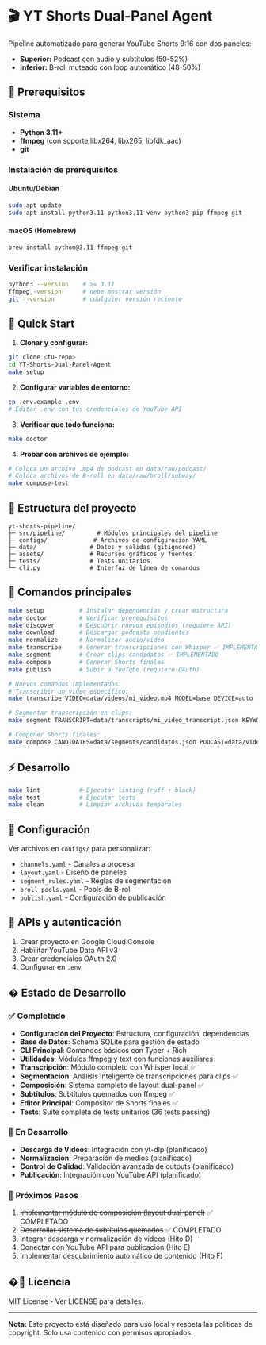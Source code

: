 # 🎬 YT Shorts Dual-Panel Agent

Pipeline automatizado para generar YouTube Shorts 9:16 con dos paneles:
- **Superior:** Podcast con audio y subtítulos (50-52%)
- **Inferior:** B-roll muteado con loop automático (48-50%)

## 🔧 Prerequisitos

### Sistema
- **Python 3.11+**
- **ffmpeg** (con soporte libx264, libx265, libfdk_aac)
- **git**

### Instalación de prerequisitos

#### Ubuntu/Debian
```bash
sudo apt update
sudo apt install python3.11 python3.11-venv python3-pip ffmpeg git
```

#### macOS (Homebrew)
```bash
brew install python@3.11 ffmpeg git
```

### Verificar instalación
```bash
python3 --version    # >= 3.11
ffmpeg -version      # debe mostrar versión
git --version        # cualquier versión reciente
```

## 🚀 Quick Start

1. **Clonar y configurar:**
```bash
git clone <tu-repo>
cd YT-Shorts-Dual-Panel-Agent
make setup
```

2. **Configurar variables de entorno:**
```bash
cp .env.example .env
# Editar .env con tus credenciales de YouTube API
```

3. **Verificar que todo funciona:**
```bash
make doctor
```

4. **Probar con archivos de ejemplo:**
```bash
# Coloca un archivo .mp4 de podcast en data/raw/podcast/
# Coloca archivos de B-roll en data/raw/broll/subway/
make compose-test
```

## 📁 Estructura del proyecto

```
yt-shorts-pipeline/
├─ src/pipeline/         # Módulos principales del pipeline
├─ configs/             # Archivos de configuración YAML
├─ data/               # Datos y salidas (gitignored)
├─ assets/             # Recursos gráficos y fuentes
├─ tests/              # Tests unitarios
└─ cli.py              # Interfaz de línea de comandos
```

## 🎯 Comandos principales

```bash
make setup          # Instalar dependencias y crear estructura
make doctor         # Verificar prerequisitos
make discover       # Descubrir nuevos episodios (requiere API)
make download       # Descargar podcasts pendientes
make normalize      # Normalizar audio/video
make transcribe     # Generar transcripciones con Whisper ✅ IMPLEMENTADO
make segment        # Crear clips candidatos ✅ IMPLEMENTADO
make compose        # Generar Shorts finales
make publish        # Subir a YouTube (requiere OAuth)

# Nuevos comandos implementados:
# Transcribir un video específico:
make transcribe VIDEO=data/videos/mi_video.mp4 MODEL=base DEVICE=auto

# Segmentar transcripción en clips:
make segment TRANSCRIPT=data/transcripts/mi_video_transcript.json KEYWORDS="podcast,tecnología"

# Componer Shorts finales:
make compose CANDIDATES=data/segments/candidatos.json PODCAST=data/videos/podcast.mp4 BROLL=data/videos/broll.mp4 TRANSCRIPT=data/transcripts/transcript.json
```

## ⚡ Desarrollo

```bash
make lint           # Ejecutar linting (ruff + black)
make test           # Ejecutar tests
make clean          # Limpiar archivos temporales
```

## 📝 Configuración

Ver archivos en `configs/` para personalizar:
- `channels.yaml` - Canales a procesar
- `layout.yaml` - Diseño de paneles
- `segment_rules.yaml` - Reglas de segmentación
- `broll_pools.yaml` - Pools de B-roll
- `publish.yaml` - Configuración de publicación

## 🔐 APIs y autenticación

1. Crear proyecto en Google Cloud Console
2. Habilitar YouTube Data API v3
3. Crear credenciales OAuth 2.0
4. Configurar en `.env`

## � Estado de Desarrollo

### ✅ Completado
- **Configuración del Proyecto**: Estructura, configuración, dependencias
- **Base de Datos**: Schema SQLite para gestión de estado
- **CLI Principal**: Comandos básicos con Typer + Rich
- **Utilidades**: Módulos ffmpeg y text con funciones auxiliares
- **Transcripción**: Módulo completo con Whisper local ✅
- **Segmentación**: Análisis inteligente de transcripciones para clips ✅
- **Composición**: Sistema completo de layout dual-panel ✅
- **Subtítulos**: Subtítulos quemados con ffmpeg ✅
- **Editor Principal**: Compositor de Shorts finales ✅
- **Tests**: Suite completa de tests unitarios (36 tests passing)

### 🚧 En Desarrollo
- **Descarga de Videos**: Integración con yt-dlp (planificado)
- **Normalización**: Preparación de medios (planificado)
- **Control de Calidad**: Validación avanzada de outputs (planificado)
- **Publicación**: Integración con YouTube API (planificado)

### 🎯 Próximos Pasos
1. ~~Implementar módulo de composición (layout dual-panel)~~ ✅ COMPLETADO
2. ~~Desarrollar sistema de subtítulos quemados~~ ✅ COMPLETADO  
3. Integrar descarga y normalización de videos (Hito D)
4. Conectar con YouTube API para publicación (Hito E)
5. Implementar descubrimiento automático de contenido (Hito F)

## �📄 Licencia

MIT License - Ver LICENSE para detalles.

---

**Nota:** Este proyecto está diseñado para uso local y respeta las políticas de copyright. Solo usa contenido con permisos apropiados.
